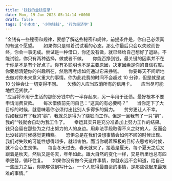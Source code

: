 ```yaml
---
title: '钱钱的金钱语录'
date: Mon, 19 Jun 2023 05:14:14 +0000
draft: false
tags: ['小本本', '小狗钱钱', '行为经济学']
---
```


  
“金钱有一些秘密和规律，要想了解这些秘密和规律，前提条件是，你自己必须真的有这个愿望。　　如果你只是带着试试看的心态，那么你最后只会以失败而告终，你会一事无成。尝试是一种借口，你还没有做，就已经给自己想好了退路。不能试验，你只有两种选择，做或者不做。　　你能否挣到钱，最关键的因素并不在于你是不是有个好点子。你有多聪明也不是主要原因，决定因素是你的自信程度。　　你要想清楚你的兴趣所在，然后再考虑如何通过它来挣钱。　　你要每天不间断地去做对你未来意义重大的事情。你为此花费的时间不会超过 10 分钟，但是就是这 10 分钟会让一切变得不同。　　欠债的人应当取消所有的信用卡。　　应当尽可能地偿还贷款。”  
“应当将不用于生活的那部分钱中的一半存起来，另一半用于还债。最好根本不要申请消费贷款。　　每次借债前先问自己：“这真的有必要吗？”　　当你定下了大目标的时候，就意味着你必须付出比别人多得多的努力。　　贫穷更让人不幸。　　假如我没有了我的“鹅”，我就总是得为了赚钱而工作。但是一旦我有了一只“鹅”，我的”“钱就会自动为我工作了。　　幸运其实只是充分准备加上努力工作的结果。　　钱只会留在那些为之付出努力的人的身边。用非法手段取得不义之财的人，反而会比没钱的时候感觉更糟糕。　　恐惧总是在我们设想事情会如何不顺的时候出现。我们对失败的可能性想得越多，就越害怕。而当你朝着积极的目标去思考的时候，就不会心生畏惧。　　每当冬天过去，春天就来了，接着是夏天，每个夏天之后又跟着是秋天，然后又是冬天，年年如此。跟大自然的变化一样，交易所里也总有四季更替，循环往复。　　如果你没有做今天这件事情，你就永远不会知道，给自己一些压力之后，你能够做到写什么。一个人觉得最自豪的事情，是那些做起来最艰难的事情。”